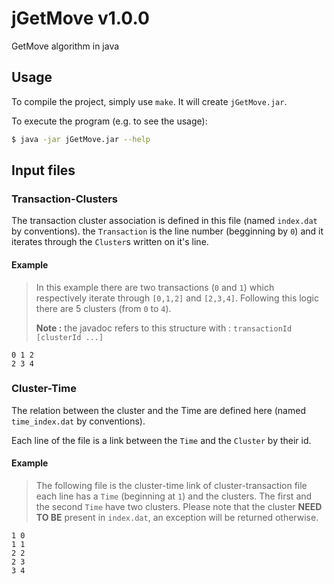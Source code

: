 # jGetMove v1.0.0

GetMove algorithm in java

## Usage 

To compile the project, simply use `make`. It will create `jGetMove.jar`.

To execute the program (e.g. to see the usage): 
```bash
$ java -jar jGetMove.jar --help
```

## Input files

### Transaction-Clusters

The transaction cluster association is defined in this file (named `index.dat` by conventions).
the `Transaction` is the line number (begginning by `0`) and it iterates through the `Cluster`s written on it's line.

#### Example

> In this example there are two transactions (`0` and `1`) which respectively iterate through `[0,1,2]` and `[2,3,4]`.
> Following this logic there are 5 clusters (from `0` to `4`).
>
> **Note :** the javadoc refers to this structure with : `transactionId [clusterId ...]`
```
0 1 2
2 3 4
```

### Cluster-Time

The relation between the cluster and the Time are defined here (named `time_index.dat` by conventions).

Each line of the file is a link between the `Time` and the `Cluster` by their id.

#### Example

> The following file is the cluster-time link of cluster-transaction file
> each line has a `Time` (beginning at `1`) and the clusters.
> The first and the second `Time` have two clusters.
> Please note that the cluster **NEED TO BE** present in `index.dat`, an exception will be returned otherwise. 

```
1 0
1 1
2 2
2 3
3 4
```
